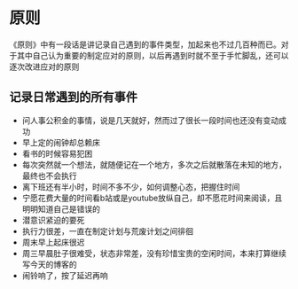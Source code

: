 # 原则

《原则》中有一段话是讲记录自己遇到的事件类型，加起来也不过几百种而已。对于其中自己认为重要的制定应对的原则，以后再遇到时就不至于手忙脚乱，还可以逐次改进应对的原则

## 记录日常遇到的所有事件
- 问人事公积金的事情，说是几天就好，然而过了很长一段时间也还没有变动成功
- 早上定的闹钟却总赖床
- 看书的时候容易犯困
- 每次突然就一个想法，就随便记在一个地方，多次之后就散落在未知的地方，最终也不会执行
- 离下班还有半小时，时间不多不少，如何调整心态，把握住时间
- 宁愿花费大量的时间看b站或是youtube放纵自己，却不愿花时间来阅读，且明明知道自己是错误的
- 潜意识紧迫的要死
- 执行力很差，一直在制定计划与荒废计划之间徘徊
- 周末早上起床很迟
- 周三早晨肚子很难受，状态非常差，没有珍惜宝贵的空闲时间，本来打算继续写今天的博客的
- 闹铃响了，按了延迟再响
